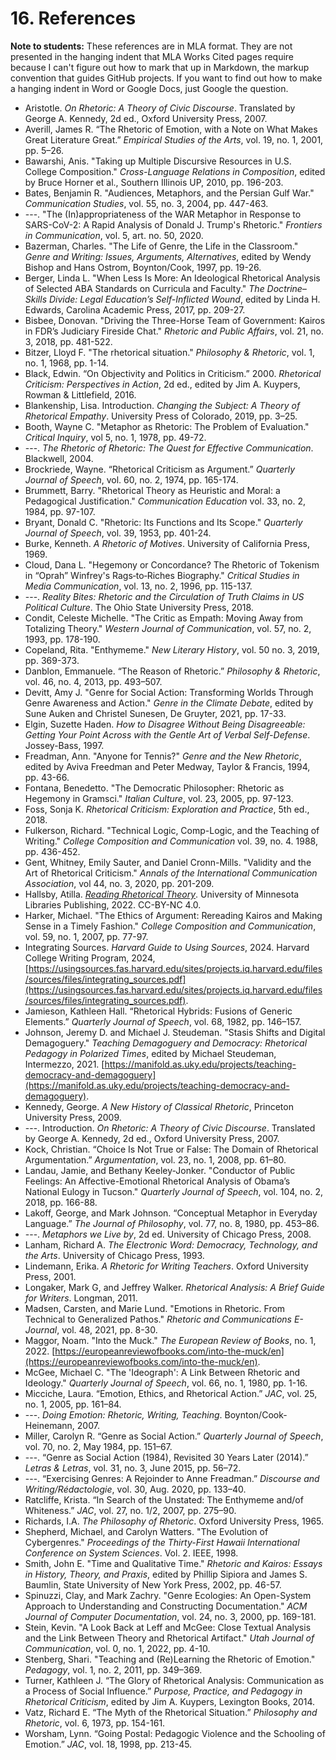 # 16. References

**Note to students:** These references are in MLA format. They are not presented in the hanging indent that MLA Works Cited pages require because I can't figure out how to mark that up in Markdown, the markup convention that guides GitHub projects. If you want to find out how to make a hanging indent in Word or Google Docs, just Google the question.

- Aristotle. *On Rhetoric: A Theory of Civic Discourse*. Translated by George A. Kennedy, 2d ed., Oxford University Press, 2007.
- Averill, James R. “The Rhetoric of Emotion, with a Note on What Makes Great Literature Great.” *Empirical Studies of the Arts*, vol. 19, no. 1, 2001, pp. 5–26.
- Bawarshi, Anis. "Taking up Multiple Discursive Resources in U.S. College Composition." *Cross-Language Relations in Composition*, edited by Bruce Horner et al., Southern Illinois UP, 2010, pp. 196-203.
- Bates, Benjamin R. "Audiences, Metaphors, and the Persian Gulf War." *Communication Studies*, vol. 55, no. 3, 2004, pp. 447-463.
- ---. "The (In)appropriateness of the WAR Metaphor in Response to SARS-CoV-2: A Rapid Analysis of Donald J. Trump's Rhetoric." *Frontiers in Communication*, vol. 5, art. no. 50, 2020.
- Bazerman, Charles. "The Life of Genre, the Life in the Classroom." *Genre and Writing: Issues, Arguments, Alternatives*, edited by Wendy Bishop and Hans Ostrom, Boynton/Cook, 1997, pp. 19-26.
- Berger, Linda L. "When Less Is More: An Ideological Rhetorical Analysis of Selected ABA Standards on Curricula and Faculty." *The Doctrine–Skills Divide: Legal Education’s Self-Inflicted Wound*, edited by Linda H. Edwards, Carolina Academic Press, 2017, pp. 209-27.
- Bisbee, Donovan. "Driving the Three-Horse Team of Government: Kairos in FDR’s Judiciary Fireside Chat." *Rhetoric and Public Affairs*, vol. 21, no. 3, 2018, pp. 481-522.
- Bitzer, Lloyd F. "The rhetorical situation." *Philosophy & Rhetoric*, vol. 1, no. 1, 1968, pp. 1-14.
- Black, Edwin. “On Objectivity and Politics in Criticism.” 2000. *Rhetorical Criticism: Perspectives in Action*, 2d ed., edited by Jim A. Kuypers, Rowman & Littlefield, 2016.
- Blankenship, Lisa. Introduction. *Changing the Subject: A Theory of Rhetorical Empathy*. University Press of Colorado, 2019, pp. 3–25.
- Booth, Wayne C. "Metaphor as Rhetoric: The Problem of Evaluation." *Critical Inquiry*, vol 5, no. 1, 1978, pp. 49-72.
- ---. *The Rhetoric of Rhetoric: The Quest for Effective Communication*. Blackwell, 2004.
- Brockriede, Wayne. “Rhetorical Criticism as Argument.” *Quarterly Journal of Speech*, vol. 60, no. 2, 1974, pp. 165-174.
- Brummett, Barry. "Rhetorical Theory as Heuristic and Moral: a Pedagogical Justification." *Communication Education* vol. 33, no. 2, 1984, pp. 97-107.
- Bryant, Donald C. "Rhetoric: Its Functions and Its Scope." *Quarterly Journal of Speech*, vol. 39, 1953, pp. 401-24.
- Burke, Kenneth. *A Rhetoric of Motives*. University of California Press, 1969.
- Cloud, Dana L. "Hegemony or Concordance? The Rhetoric of Tokenism in “Oprah” Winfrey's Rags‐to‐Riches Biography." *Critical Studies in Media Communication*, vol. 13, no. 2, 1996, pp. 115-137.
- ---. *Reality Bites: Rhetoric and the Circulation of Truth Claims in US Political Culture*. The Ohio State University Press, 2018.
- Condit, Celeste Michelle. "The Critic as Empath: Moving Away from Totalizing Theory." *Western Journal of Communication*, vol. 57, no. 2, 1993, pp. 178-190.
- Copeland, Rita. "Enthymeme." *New Literary History*, vol. 50 no. 3, 2019, pp. 369-373.
- Danblon, Emmanuele. “The Reason of Rhetoric.” *Philosophy & Rhetoric*, vol. 46, no. 4, 2013, pp. 493–507.
- Devitt, Amy J. "Genre for Social Action: Transforming Worlds Through Genre Awareness and Action." *Genre in the Climate Debate*, edited by Sune Auken and Christel Sunesen, De Gruyter, 2021, pp. 17-33.
- Elgin, Suzette Haden. *How to Disagree Without Being Disagreeable: Getting Your Point Across with the Gentle Art of Verbal Self-Defense*. Jossey-Bass, 1997.
- Freadman, Ann. "Anyone for Tennis?" *Genre and the New Rhetoric*, edited by Aviva Freedman and Peter Medway, Taylor & Francis, 1994, pp. 43-66.
- Fontana, Benedetto. "The Democratic Philosopher: Rhetoric as Hegemony in Gramsci." *Italian Culture*, vol. 23, 2005, pp. 97-123.
- Foss, Sonja K. *Rhetorical Criticism: Exploration and Practice*, 5th ed., 2018.
- Fulkerson, Richard. "Technical Logic, Comp-Logic, and the Teaching of Writing." *College Composition and Communication* vol. 39, no. 4. 1988, pp. 436-452.
- Gent, Whitney, Emily Sauter, and Daniel Cronn-Mills. "Validity and the Art of Rhetorical Criticism." *Annals of the International Communication Association*, vol 44, no. 3, 2020, pp. 201-209.
- Hallsby, Atilla. [*Reading Rhetorical Theory*](https://open.lib.umn.edu/rhetoricaltheory/). University of Minnesota Libraries Publishing, 2022. CC-BY-NC 4.0. 
- Harker, Michael. "The Ethics of Argument: Rereading Kairos and Making Sense in a Timely Fashion." *College Composition and Communication*, vol. 59, no. 1, 2007, pp. 77-97.
- Integrating Sources. *Harvard Guide to Using Sources*, 2024. Harvard College Writing Program, 2024, [https://usingsources.fas.harvard.edu/sites/projects.iq.harvard.edu/files/sources/files/integrating_sources.pdf](https://usingsources.fas.harvard.edu/sites/projects.iq.harvard.edu/files/sources/files/integrating_sources.pdf).
- Jamieson, Kathleen Hall. “Rhetorical Hybrids: Fusions of Generic Elements.” *Quarterly Journal of Speech*, vol. 68, 1982, pp. 146–157.
- Johnson, Jeremy D. and Michael J. Steudeman. "Stasis Shifts and Digital Demagoguery." *Teaching Demagoguery and Democracy: Rhetorical Pedagogy in Polarized Times*, edited by Michael Steudeman, Intermezzo, 2021. [https://manifold.as.uky.edu/projects/teaching-democracy-and-demagoguery](https://manifold.as.uky.edu/projects/teaching-democracy-and-demagoguery).
- Kennedy, George. *A New History of Classical Rhetoric*, Princeton University Press, 2009.
- ---. Introduction. *On Rhetoric: A Theory of Civic Discourse*. Translated by George A. Kennedy, 2d ed., Oxford University Press, 2007.
- Kock, Christian. “Choice Is Not True or False: The Domain of Rhetorical Argumentation.” *Argumentation*, vol. 23, no. 1, 2008, pp. 61–80.
- Landau, Jamie, and Bethany Keeley-Jonker. "Conductor of Public Feelings: An Affective-Emotional Rhetorical Analysis of Obama’s National Eulogy in Tucson." *Quarterly Journal of Speech*, vol. 104, no. 2, 2018, pp. 166-88.
- Lakoff, George, and Mark Johnson. “Conceptual Metaphor in Everyday Language.” *The Journal of Philosophy*, vol. 77, no. 8, 1980, pp. 453–86.
- ---. *Metaphors we Live by*, 2d ed. University of Chicago Press, 2008.
- Lanham, Richard A. *The Electronic Word: Democracy, Technology, and the Arts*. University of Chicago Press, 1993.
- Lindemann, Erika. *A Rhetoric for Writing Teachers*. Oxford University Press, 2001.
- Longaker, Mark G, and Jeffrey Walker. *Rhetorical Analysis: A Brief Guide for Writers*. Longman, 2011.
- Madsen, Carsten, and Marie Lund. "Emotions in Rhetoric. From Technical to Generalized Pathos." *Rhetoric and Communications E-Journal*, vol. 48, 2021, pp. 8-30.
- Maggor, Noam. "Into the Muck." *The European Review of Books*, no. 1, 2022. [https://europeanreviewofbooks.com/into-the-muck/en](https://europeanreviewofbooks.com/into-the-muck/en).
- McGee, Michael C. "The 'Ideograph': A Link Between Rhetoric and Ideology." *Quarterly Journal of Speech*, vol. 66, no. 1, 1980, pp. 1-16.
- Micciche, Laura. “Emotion, Ethics, and Rhetorical Action.” *JAC*, vol. 25, no. 1, 2005, pp. 161–84.
- ---. *Doing Emotion: Rhetoric, Writing, Teaching*. Boynton/Cook-Heinemann, 2007.
- Miller, Carolyn R. “Genre as Social Action.” *Quarterly Journal of Speech*, vol. 70, no. 2, May 1984, pp. 151–67.
- ---. “Genre as Social Action (1984), Revisited 30 Years Later (2014).” *Letras & Letras*, vol. 31, no. 3, June 2015, pp. 56–72.
- ---. “Exercising Genres: A Rejoinder to Anne Freadman.” *Discourse and Writing/Rédactologie*, vol. 30, Aug. 2020, pp. 133–40.
- Ratcliffe, Krista. “In Search of the Unstated: The Enthymeme and/of Whiteness.” *JAC*, vol. 27, no. 1/2, 2007, pp. 275–90.
- Richards, I.A. *The Philosophy of Rhetoric*. Oxford University Press, 1965.
- Shepherd, Michael, and Carolyn Watters. "The Evolution of Cybergenres." *Proceedings of the Thirty-First Hawaii International Conference on System Sciences*. Vol. 2. IEEE, 1998.
- Smith, John E. "Time and Qualitative Time." *Rhetoric and Kairos: Essays in History, Theory, and Praxis*, edited by Phillip Sipiora and James S. Baumlin, State University of New York Press, 2002, pp. 46-57.
- Spinuzzi, Clay, and Mark Zachry. "Genre Ecologies: An Open-System Approach to Understanding and Constructing Documentation." *ACM Journal of Computer Documentation*, vol. 24, no. 3, 2000, pp. 169-181.
- Stein, Kevin. "A Look Back at Leff and McGee: Close Textual Analysis and the Link Between Theory and Rhetorical Artifact." *Utah Journal of Communication*, vol. 0, no. 1, 2022, pp. 4-10.
- Stenberg, Shari. "Teaching and (Re)Learning the Rhetoric of Emotion." *Pedagogy*, vol. 1, no. 2, 2011, pp. 349–369.
- Turner, Kathleen J. “The Glory of Rhetorical Analysis: Communication as a Process of Social Influence.” *Purpose, Practice, and Pedagogy in Rhetorical Criticism*, edited by Jim A. Kuypers, Lexington Books, 2014.
- Vatz, Richard E. “The Myth of the Rhetorical Situation.” *Philosophy and Rhetoric*, vol. 6, 1973, pp. 154-161.
- Worsham, Lynn. “Going Postal: Pedagogic Violence and the Schooling of Emotion.” *JAC*, vol. 18, 1998, pp. 213-45.
